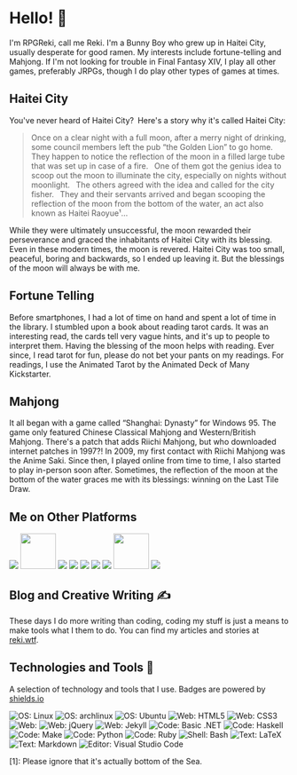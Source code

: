 # Hello! 👋

I'm RPGReki, call me Reki.
I'm a Bunny Boy who grew up in Haitei City, usually desperate for good ramen.
My interests include fortune-telling and Mahjong.
If I'm not looking for trouble in Final Fantasy XIV, I play all other games, preferably JRPGs, though I do play other types of games at times.

## Haitei City

You've never heard of Haitei City? Here's a story why it's called Haitei City:

> Once on a clear night with a full moon, after a merry night of drinking, some council members left the pub “the Golden Lion” to go home.
> They happen to notice the reflection of the moon in a filled large tube that was set up in case of a fire.
> One of them got the genius idea to scoop out the moon to illuminate the city, especially on nights without moonlight.
> The others agreed with the idea and called for the city fisher.
> They and their servants arrived and began scooping the reflection of the moon from the bottom of the water, an act also known as Haitei Raoyue¹… 

While they were ultimately unsuccessful, the moon rewarded their perseverance and graced the inhabitants of Haitei City with its blessing.
Even in these modern times, the moon is revered.
Haitei City was too small, peaceful, boring and backwards, so I ended up leaving it.
But the blessings of the moon will always be with me. 

## Fortune Telling

Before smartphones, I had a lot of time on hand and spent a lot of time in the library.
I stumbled upon a book about reading tarot cards.
It was an interesting read, the cards tell very vague hints, and it's up to people to interpret them.
Having the blessing of the moon helps with reading.
Ever since, I read tarot for fun, please do not bet your pants on my readings.
For readings, I use the Animated Tarot by the Animated Deck of Many Kickstarter. 

## Mahjong

It all began with a game called “Shanghai: Dynasty” for Windows 95.
The game only featured Chinese Classical Mahjong and Western/British Mahjong.
There's a patch that adds Riichi Mahjong, but who downloaded internet patches in 1997?!
In 2009, my first contact with Riichi Mahjong was the Anime Saki.
Since then, I played online from time to time, I also started to play in-person soon after.
Sometimes, the reflection of the moon at the bottom of the water graces me with its blessings: winning on the Last Tile Draw.


## Me on Other Platforms

[![][31.1]][31]
[<img src="https://github.com/0xReki/0xReki/raw/main/logos/bunny.svg" height="64px">][00]
[![][02.1]][02]
[![][10.1]][10]
[![][11.1]][11]
[![][12.1]][12]
[![][20.1]][20]
[<img src="https://github.com/0xReki/0xReki/raw/main/logos/mastodon.svg" height="64px">][21]
[![][30.1]][30]

## Blog and Creative Writing ✍

These days I do more writing than coding, coding my stuff is just a means to make tools what I them to do.
You can find my articles and stories at [reki.wtf][00].

## Technologies and Tools 🔧

A selection of technology and tools that I use.
Badges are powered by [shields.io](https://shields.io)

<div class="d-flex justify-content-space-around">
<img src="https://img.shields.io/badge/OS-Linux-informational?style=for-the-badge&logo=linux&logoColor=white&color=9c2c2c" alt="OS: Linux">
<img src="https://img.shields.io/badge/OS-archlinux-informational?style=for-the-badge&logo=archlinux&logoColor=white&color=9c2c2c" alt="OS: archlinux">
<img src="https://img.shields.io/badge/OS-Ubuntu-informational?style=for-the-badge&logo=ubuntu&logoColor=white&color=9c2c2c" alt="OS: Ubuntu">
<img src="https://img.shields.io/badge/Web-HTML5-informational?style=for-the-badge&logo=html5&logoColor=white&color=9c2c2c" alt="Web: HTML5">
<img src="https://img.shields.io/badge/Web-CSS3-informational?style=for-the-badge&logo=css3&logoColor=white&color=9c2c2c" alt="Web: CSS3">
<img src="https://img.shields.io/badge/Web-JavaScript-informational?style=for-the-badge&logo=javascript&logoColor=white&color=9c2c2c" alt=Web: JavaScript">
<img src="https://img.shields.io/badge/Web-jQuery-informational?style=for-the-badge&logo=jquery&logoColor=white&color=9c2c2c" alt="Web: jQuery">
<img src="https://img.shields.io/badge/Web-Jekyll-informational?style=for-the-badge&logo=jekyll&logoColor=white&color=9c2c2c" alt="Web: Jekyll">
<img src="https://img.shields.io/badge/Code-Basic_.NET-informational?style=for-the-badge&logo=.net&logoColor=white&color=9c2c2c" alt="Code: Basic .NET">
<img src="https://img.shields.io/badge/Code-Haskell-informational?style=for-the-badge&logo=haskell&logoColor=white&color=9c2c2c" alt="Code: Haskell">
<img src="https://img.shields.io/badge/Code-Make-informational?style=for-the-badge&logo=cmake&logoColor=white&color=9c2c2c" alt="Code: Make">
<img src="https://img.shields.io/badge/Code-Python-informational?style=for-the-badge&logo=python&logoColor=white&color=9c2c2c" alt="Code: Python">
<img src="https://img.shields.io/badge/Code-Ruby-informational?style=for-the-badge&logo=ruby&logoColor=white&color=9c2c2c" alt="Code: Ruby">
<img src="https://img.shields.io/badge/Shell-Bash-informational?style=for-the-badge&logo=gnu-bash&logoColor=white&color=9c2c2c" alt="Shell: Bash">
<img src="https://img.shields.io/badge/Text-LaTeX-informational?style=for-the-badge&logo=latex&logoColor=white&color=9c2c2c" alt="Text: LaTeX">
<img src="https://img.shields.io/badge/Text-Markdown-informational?style=for-the-badge&logo=markdown&logoColor=white&color=9c2c2c" alt="Text: Markdown">
<img src="https://img.shields.io/badge/Editor-Visual_Studio_Code-informational?style=for-the-badge&logo=visual-studio-code&logoColor=white&color=9c2c2c" alt="Editor: Visual Studio Code">
</div>

[1]: Please ignore that it's actually bottom of the Sea.

<!-- links -->
[00]: https://reki.wtf
[00.1]: https://github.com/0xReki/0xReki/raw/main/logos/bunny.svg
[01]: https://github.com/0xReki
[01.1]: https://github.com/0xReki/0xReki/raw/main/logos/github.png
[02]: https://gitlab.com/0xReki
[02.1]: https://github.com/0xReki/0xReki/raw/main/logos/gitlab.png
[10]: https://linkedin.com/in/q-thai-chung
[10.1]: https://github.com/0xReki/0xReki/raw/main/logos/linkedin.png
[11]: https://www.xing.com/profile/Thai_Chung
[11.1]: https://github.com/0xReki/0xReki/raw/main/logos/xing.png
[12]: https://www.patreon.com/bePatron?u=27792463
[12.1]: https://github.com/0xReki/0xReki/raw/main/logos/patreon.png
[20]: https://twitter.com/0xReki
[20.1]: https://github.com/0xReki/0xReki/raw/main/logos/twitter.png
[21]: https://vt.social/@0xReki
[21.1]: https://github.com/0xReki/0xReki/raw/main/logos/mastodon.png
[23]: https://www.reddit.com/user/0xreki
[23.1]: https://github.com/0xReki/0xReki/raw/main/logos/reddit.png
[30]: https://www.scribblehub.com/profile/19792/0xreki/
[30.1]: https://github.com/0xReki/0xReki/raw/main/logos/scribblehub.png
[31]: https://discord.gg/8DCZWGc
[31.1]: https://github.com/0xReki/0xReki/raw/main/logos/discord.png
